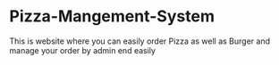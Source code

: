 # Pizza-Mangement-System
This is website where you can easily order Pizza as well as Burger and manage your order by admin end easily
